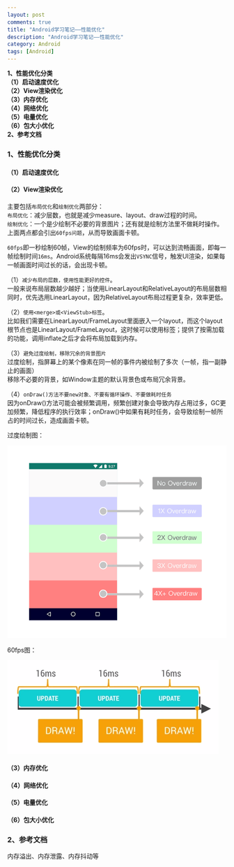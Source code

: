 ```yaml
---
layout: post
comments: true
title: "Android学习笔记——性能优化"
description: "Android学习笔记——性能优化"
category: Android
tags: [Android]
---
```


**1、性能优化分类**    
**（1）启动速度优化**    
**（2）View渲染优化**    
**（3）内存优化**    
**（4）网络优化**    
**（5）电量优化**    
**（6）包大小优化**      
**2、参考文档**

<!--more-->

### 1、性能优化分类    

#### （1）启动速度优化    

#### （2）View渲染优化    

主要包括`布局优化`和`绘制优化`两部分：    
`布局优化`：减少层数，也就是减少measure、layout、draw过程的时间。    
`绘制优化`：一个是少绘制不必要的背景图片；还有就是绘制方法里不做耗时操作。    
上面两点都会引出`60fps问题`，从而导致画面卡顿。

`60fps`即一秒绘制60帧，View的绘制频率为60fps时，可以达到流畅画面，即每一帧绘制时间`16ms`。Android系统每隔16ms会发出`VSYNC`信号，触发UI渲染，如果每一帧画面时间过长的话，会出现卡顿。    

（1）`减少布局的层数，使用性能更好的控件`。    
一般来说布局层数越少越好；当使用LinearLayout和RelativeLayout的布局层数相同时，优先选用LinearLayout，因为RelativeLayout布局过程更复杂，效率更低。  
  
（2）`使用<merge>或<ViewStub>标签`。    
比如我们需要在LinearLayout/FrameLayout里面嵌入一个layout，而这个layout根节点也是LinearLayout/FrameLayout，这时候可以使用<merge>标签；<ViewStub>提供了按需加载的功能，调用inflate之后才会将布局加载到内存。    

（3）`避免过度绘制，移除冗余的背景图片`    
过度绘制，指屏幕上的某个像素在同一帧的事件内被绘制了多次（一帧，指一副静止的画面）    
移除不必要的背景，如Window主题的默认背景色或布局冗余背景。    

（4）`onDraw()方法不要new对象、不要有循环操作、不要做耗时任务`    
因为onDraw()方法可能会被频繁调用，频繁创建对象会导致内存占用过多，GC更加频繁，降低程序的执行效率；onDraw()中如果有耗时任务，会导致绘制一帧所占的时间过长，造成画面卡顿。


过度绘制图：    

![](/image/2018-05-12-learning-notes-android-performance-optimization/overdraw.png)

60fps图：

![](/image/2018-05-12-learning-notes-android-performance-optimization/draw_per_16ms.png)


#### （3）内存优化    

#### （4）网络优化    

#### （5）电量优化    

#### （6）包大小优化      

### 2、参考文档    


内存溢出、内存泄露、内存抖动等
